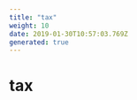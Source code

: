 ```yaml
---
title: "tax"
weight: 10
date: 2019-01-30T10:57:03.769Z
generated: true
---
```

<!-- This file was generated from the Vendure TypeScript source. Do not modify. Instead, re-run "generate-docs" -->


# tax
